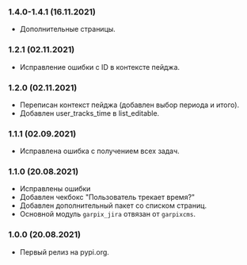 ### 1.4.0-1.4.1 (16.11.2021)

- Дополнительные страницы.

### 1.2.1 (02.11.2021)

- Исправление ошибки с ID в контексте пейджа.

### 1.2.0 (02.11.2021)

- Переписан контекст пейджа (добавлен выбор периода и итого).
- Добавлен user_tracks_time в list_editable.

### 1.1.1 (02.09.2021)

- Исправлена ошибка с получением всех задач.

### 1.1.0 (20.08.2021)

- Исправлены ошибки
- Добавлен чекбокс "Пользователь трекает время?"
- Добавлен дополнительный пакет со списком страниц.
- Основной модуль `garpix_jira` отвязан от `garpixcms`.

### 1.0.0 (20.08.2021)

- Первый релиз на pypi.org.